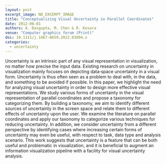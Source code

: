 ```yaml
---
layout: post
excerpt_image: NO_EXCERPT_IMAGE
title: "Conceptualizing Visual Uncertainty in Parallel Coordinates"
date: 2012-06-01
authors: A. Dasgupta, M. Chen & R. Kosara
venue: "Computer graphics forum (Print)"
doi: 10.1111/j.1467-8659.2012.03094.x
categories:
  - uncertainty
---
```

Uncertainty is an intrinsic part of any visual representation in visualization, no matter how precise the input data. Existing research on uncertainty in visualization mainly focuses on depicting data‐space uncertainty in a visual form. Uncertainty is thus often seen as a problem to deal with, in the data, and something to be avoided if possible. In this paper, we highlight the need for analyzing visual uncertainty in order to design more effective visual representations. We study various forms of uncertainty in the visual representation of parallel coordinates and propose a taxonomy for categorizing them. By building a taxonomy, we aim to identify different sources of uncertainty in the screen space and relate them to different effects of uncertainty upon the user. We examine the literature on parallel coordinates and apply our taxonomy to categorize various techniques for reducing uncertainty. In addition, we consider uncertainty from a different perspective by identifying cases where increasing certain forms of uncertainty may even be useful, with respect to task, data type and analysis scenario. This work suggests that uncertainty is a feature that can be both useful and problematic in visualization, and it is beneficial to augment an information visualization pipeline with a facility for visual uncertainty analysis.
